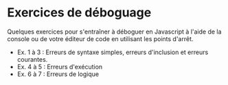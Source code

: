 # Exercices de déboguage

Quelques exercices pour s'entraîner à déboguer en Javascript à l'aide de la 
console ou de votre éditeur de code en utilisant les points d'arrêt.

- Ex. 1 à 3 : Erreurs de syntaxe simples, erreurs d'inclusion et erreurs courantes.
- Ex. 4 à 5 : Erreurs d'exécution
- Ex. 6 à 7 : Erreurs de logique
